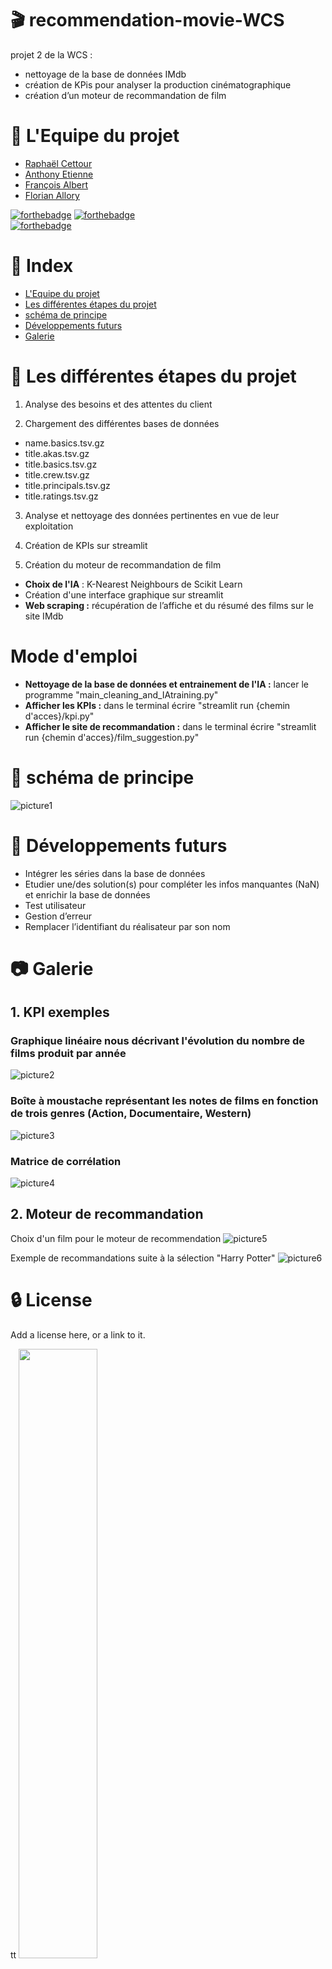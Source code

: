 # :clapper: recommendation-movie-WCS
projet 2 de la WCS :
 - nettoyage de la base de données IMdb
 - création de KPis pour analyser la production cinématographique
 - création d’un moteur de recommandation de film

#   :handshake: L'Equipe du projet
- [Raphaël Cettour](https://github.com/racettour)
- [Anthony Etienne](https://github.com/Anthowheels)
- [François Albert](https://github.com/francoisalb)
- [Florian Allory](https://github.com/FlorianAllory)


[![forthebadge](https://forthebadge.com/images/badges/made-with-python.svg)](http://forthebadge.com)  [![forthebadge](http://forthebadge.com/images/badges/built-with-love.svg)](http://forthebadge.com)  
[![forthebadge](https://github.com/racettour/One-Piece-Web-scraping/blob/main/readme_Image/clean-up-in-process-95%25.svg)](http://forthebadge.com)

# :ledger: Index
 - [L'Equipe du projet](#handshake-L'Equipe-du-projet)
 - [Les différentes étapes du projet](#beginner-Les-différentes-étapes-du-projet)
 - [schéma de principe](#twisted_rightwards_arrows-schéma-de-principe)
 - [Développements futurs](#wrench-Développements-futurs)
 - [Galerie](#camera-Galerie)




# :beginner: Les différentes étapes du projet
1. Analyse des besoins et des attentes du client

2. Chargement des différentes bases de données

- name.basics.tsv.gz
- title.akas.tsv.gz
- title.basics.tsv.gz
- title.crew.tsv.gz
- title.principals.tsv.gz
- title.ratings.tsv.gz

3. Analyse et nettoyage des données pertinentes en vue de leur exploitation


4. Création de KPIs sur streamlit


5. Création du moteur de recommandation de film
- **Choix de l'IA** : K-Nearest Neighbours de Scikit Learn
- Création d'une interface graphique sur streamlit
- **Web scraping :** récupération de l’affiche et du résumé des films sur le site IMdb

# Mode d'emploi
- **Nettoyage de la base de données et entrainement de l'IA :** lancer le programme "main_cleaning_and_IAtraining.py"
- **Afficher les KPIs :** dans le terminal écrire  "streamlit run {chemin d'acces}/kpi.py"
- **Afficher le site de recommandation :** dans le terminal écrire  "streamlit run {chemin d'acces}/film_suggestion.py"

# :twisted_rightwards_arrows: schéma de principe
![picture1](image_readme/SchemaPrincipe.png)


# :wrench: Développements futurs
  - Intégrer les séries dans la base de données
  - Etudier une/des solution(s) pour compléter les infos manquantes (NaN) et enrichir la base de données
  - Test utilisateur
  - Gestion d’erreur
  - Remplacer l’identifiant du réalisateur par son nom



#  :camera: Galerie
## 1. KPI exemples

### Graphique linéaire nous décrivant l'évolution du nombre de films produit par année
![picture2](image_readme/KPI1.png)

### Boîte à moustache représentant les notes de films en fonction de trois genres (Action, Documentaire, Western)
![picture3](image_readme/KPI2.png)

### Matrice de corrélation
![picture4](image_readme/KPI3.png)


## 2. Moteur de recommandation

Choix d'un film pour le moteur de recommendation
![picture5](image_readme/IA_1.png)

Exemple de recommandations suite à la sélection "Harry Potter"
![picture6](image_readme/IA_2.png)



#  :lock: License
Add a license here, or a link to it.


tt
[<img src="https://i.ytimg.com/vi/Hc79sDi3f0U/maxresdefault.jpg" width="50%">](https://www.youtube.com/watch?v=Hc79sDi3f0U "Now in Android: 55")
